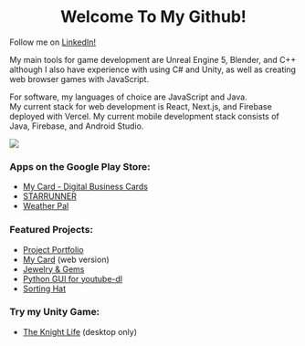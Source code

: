 <h1 style="text-align: center">Welcome To My Github!</h2>

Follow me on <a href="www.linkedin.com/comm/mynetwork/discovery-see-all?usecase=PEOPLE_FOLLOWS&followMember=jaredhooker">LinkedIn!</a>

<p>My main tools for game development are Unreal Engine 5, Blender, and C++ although I also have experience with using C# and Unity, as well as creating web browser games with JavaScript.</p>
<p>For software, my languages of choice are JavaScript and Java.<br> My current stack for web development is React, Next.js, and Firebase deployed with Vercel. My current mobile development stack consists of Java, Firebase, and Android Studio.</p> 
<a href="https://skillicons.dev">
<img src="https://skillicons.dev/icons?i=unreal,unity,blender,netlify,nodejs,react,nextjs,tailwind,firebase,vercel,androidstudio,java,reactnative,expo&perline=7" />
</a>
<h3>Apps on the Google Play Store:</h3>
<ul>
<li>
<a href="https://play.google.com/store/apps/details?id=mycard.mycard" target="">My Card - Digital Business Cards</a>
</li>
<li>
<a href="https://play.google.com/store/apps/details?id=runner.starrunner" target="">STARRUNNER</a>
</li>
<li>
<a href="https://play.google.com/store/apps/details?id=weatherreport.suite" target="">Weather Pal</a>
</li>
</ul>
<h3>Featured Projects:</h3>
<ul>
 <li>
<a href="https://jareds-portfolio.vercel.app" target="">Project Portfolio</a>
</li>
 <li>
<a href="https://next-mycard.vercel.app" target="">My Card</a> (web version)
</li>
<li>
 <a href="https://next-jewelry.vercel.app" target="">Jewelry & Gems</a>
 </li>
<li>
<a href="https://jrh89.GitHub.io/FMDownloadPage" target="">Python GUI for youtube-dl</a>
</li>
<li>
<a href="https://jrh89.github.io/SHDownloadPage/" target="">Sorting Hat</a>
</li>
</ul>
<h3>Try my Unity Game:</h3>
<ul>
<li>
<a href="https://jrh89.itch.io/the-knight-life" target="">The Knight Life</a> (desktop only)
</li>
</ul>

